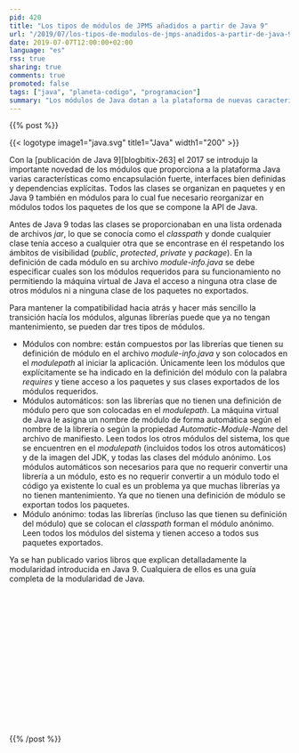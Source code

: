 ```yaml
---
pid: 420
title: "Los tipos de módulos de JPMS añadidos a partir de Java 9"
url: "/2019/07/los-tipos-de-modulos-de-jmps-anadidos-a-partir-de-java-9/"
date: 2019-07-07T12:00:00+02:00
language: "es"
rss: true
sharing: true
comments: true
promoted: false
tags: ["java", "planeta-codigo", "programacion"]
summary: "Los módulos de Java dotan a la plataforma de nuevas características. Para garantiza la compatibilidad con las librerías existentes y permitir una transición progresiva de una versión sin módulos a una con módulos la plataforma de módulos de Java define varios tipos de módulos."
---
```


{{% post %}}

{{< logotype image1="java.svg" title1="Java" width1="200" >}}

Con la [publicación de Java 9][blogbitix-263] el 2017 se introdujo la importante novedad de los módulos que proporciona a la plataforma Java varias características como encapsulación fuerte, interfaces bien definidas y dependencias explícitas. Todos las clases se organizan en paquetes y en Java 9 también en módulos para lo cual fue necesario reorganizar en módulos todos los paquetes de los que se compone la API de Java.

Antes de Java 9 todas las clases se proporcionaban en una lista ordenada de archivos _jar_, lo que se conocía como el _classpath_ y donde cualquier clase tenía acceso a cualquier otra que se encontrase en él respetando los ámbitos de visibilidad (_public_, _protected_, _private_ y _package_). En la definición de cada módulo en su archivo _module-info.java_ se debe especificar cuales son los módulos requeridos para su funcionamiento no permitiendo la máquina virtual de Java el acceso a ninguna otra clase de otros módulos ni a ninguna clase de los paquetes no exportados.

Para mantener la compatibilidad hacia atrás y hacer más sencillo la transición hacía los módulos, algunas librerías puede que ya no tengan mantenimiento, se pueden dar tres tipos de módulos.

* Módulos con nombre: están compuestos por las librerías que tienen su definición de módulo en el archivo _module-info.java_ y son colocados en el _modulepath_ al iniciar la aplicación. Únicamente leen los módulos que explícitamente se ha indicado en la definición del módulo con la palabra _requires_ y tiene acceso a los paquetes y sus clases exportados de los módulos requeridos.
* Módulos automáticos: son las librerías que no tienen una definición de módulo pero que son colocadas en el _modulepath_. La máquina virtual de Java le asigna un nombre de módulo de forma automática según el nombre de la librería o según la propiedad _Automatic-Module-Name_ del archivo de manifiesto. Leen todos los otros módulos del sistema, los que se encuentren en el _modulepath_ (incluidos todos los otros automáticos) y de la imagen del JDK, y todas las clases del módulo anónimo. Los módulos automáticos son necesarios para que no requerir convertir una librería a un módulo, esto es no requerir convertir a un módulo todo el código ya existente lo cual es un problema ya que muchas librerías ya no tienen mantenimiento. Ya que no tienen una definición de módulo se exportan todos los paquetes.
* Módulo anónimo: todas las librerías (incluso las que tienen su definición del módulo) que se colocan el _classpath_ forman el módulo anónimo. Leen todos los módulos del sistema y tienen acceso a todos sus paquetes exportados.

Ya se han publicado varios libros que explican detalladamente la modularidad introducida en Java 9. Cualquiera de ellos es una guía completa de la modularidad de Java.

<div class="media-amazon">
    <iframe style="width:120px;height:240px;" marginwidth="0" marginheight="0" scrolling="no" frameborder="0" data-src="//rcm-eu.amazon-adsystem.com/e/cm?lt1=_blank&bc1=000000&IS2=1&bg1=FFFFFF&fc1=000000&lc1=0000FF&t=blobit-21&o=30&p=8&l=as4&m=amazon&f=ifr&ref=as_ss_li_til&asins=1484225910&linkId=9c7874501bb32fa3318e285022e0207a" class="lozad"></iframe>
    <iframe style="width:120px;height:240px;" marginwidth="0" marginheight="0" scrolling="no" frameborder="0" data-src="//rcm-eu.amazon-adsystem.com/e/cm?lt1=_blank&bc1=000000&IS2=1&bg1=FFFFFF&fc1=000000&lc1=0000FF&t=blobit-21&o=30&p=8&l=as4&m=amazon&f=ifr&ref=as_ss_li_til&asins=1484227123&linkId=59d96101c25f9c16c4427b8ee9daef1a" class="lozad"></iframe>
</div>

{{% /post %}}
